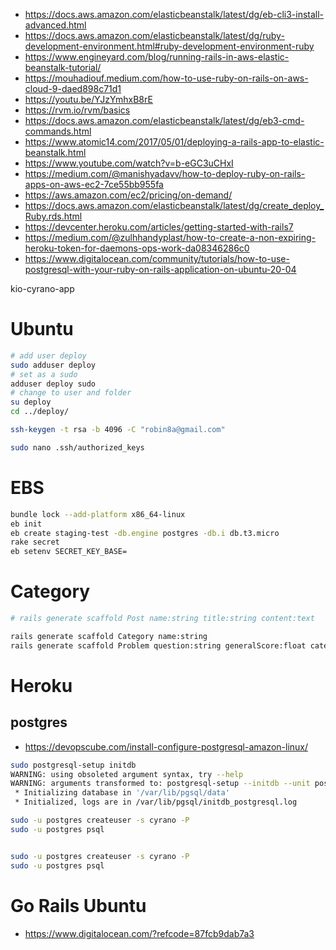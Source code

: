 - https://docs.aws.amazon.com/elasticbeanstalk/latest/dg/eb-cli3-install-advanced.html
- https://docs.aws.amazon.com/elasticbeanstalk/latest/dg/ruby-development-environment.html#ruby-development-environment-ruby
- https://www.engineyard.com/blog/running-rails-in-aws-elastic-beanstalk-tutorial/
- https://mouhadiouf.medium.com/how-to-use-ruby-on-rails-on-aws-cloud-9-daed898c71d1
- https://youtu.be/YJzYmhxB8rE
- https://rvm.io/rvm/basics
- https://docs.aws.amazon.com/elasticbeanstalk/latest/dg/eb3-cmd-commands.html
- https://www.atomic14.com/2017/05/01/deploying-a-rails-app-to-elastic-beanstalk.html
- https://www.youtube.com/watch?v=b-eGC3uCHxI
- https://medium.com/@manishyadavv/how-to-deploy-ruby-on-rails-apps-on-aws-ec2-7ce55bb955fa
- https://aws.amazon.com/ec2/pricing/on-demand/
- https://docs.aws.amazon.com/elasticbeanstalk/latest/dg/create_deploy_Ruby.rds.html
- https://devcenter.heroku.com/articles/getting-started-with-rails7
- https://medium.com/@zulhhandyplast/how-to-create-a-non-expiring-heroku-token-for-daemons-ops-work-da08346286c0
- https://www.digitalocean.com/community/tutorials/how-to-use-postgresql-with-your-ruby-on-rails-application-on-ubuntu-20-04

kio-cyrano-app


# Ubuntu

```sh
# add user deploy
sudo adduser deploy
# set as a sudo
adduser deploy sudo
# change to user and folder
su deploy
cd ../deploy/
```


```sh
ssh-keygen -t rsa -b 4096 -C "robin8a@gmail.com"

sudo nano .ssh/authorized_keys

```

# EBS 
```sh
bundle lock --add-platform x86_64-linux
eb init
eb create staging-test -db.engine postgres -db.i db.t3.micro
rake secret
eb setenv SECRET_KEY_BASE=
```



# Category

```sh
# rails generate scaffold Post name:string title:string content:text

rails generate scaffold Category name:string
rails generate scaffold Problem question:string generalScore:float category:references


```



# Heroku
## postgres

- https://devopscube.com/install-configure-postgresql-amazon-linux/


```sh
sudo postgresql-setup initdb
WARNING: using obsoleted argument syntax, try --help
WARNING: arguments transformed to: postgresql-setup --initdb --unit postgresql
 * Initializing database in '/var/lib/pgsql/data'
 * Initialized, logs are in /var/lib/pgsql/initdb_postgresql.log
 ```

 ```sh
sudo -u postgres createuser -s cyrano -P
sudo -u postgres psql


sudo -u postgres createuser -s cyrano -P
sudo -u postgres psql

 ```


 # Go Rails Ubuntu

 - https://www.digitalocean.com/?refcode=87fcb9dab7a3